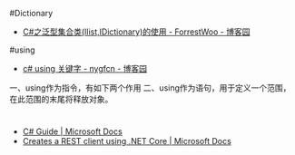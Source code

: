 
#Dictionary

- [C#之泛型集合类(Ilist,IDictionary)的使用 - ForrestWoo - 博客园 ](http://www.cnblogs.com/salam/archive/2010/05/30/1747518.html)


#using

- [c# using 关键字 - nygfcn - 博客园 ](http://www.cnblogs.com/nygfcn1234/archive/2013/10/17/3373718.html)

一、using作为指令，有如下两个作用
二、using作为语句，用于定义一个范围，在此范围的末尾将释放对象。


#
- [C# Guide | Microsoft Docs ](https://docs.microsoft.com/en-us/dotnet/csharp/index)
- [Creates a REST client using .NET Core | Microsoft Docs ](https://docs.microsoft.com/en-us/dotnet/csharp/tutorials/console-webapiclient)